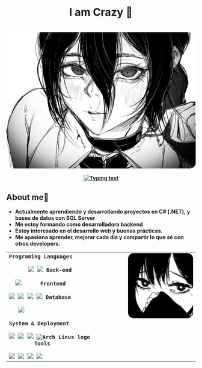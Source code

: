 <h1 align="center"><b>I am Crazy 🤍</h1>

<br/>

<div align="center">
  <img src="https://raw.githubusercontent.com/0CrazyLove/0CrazyLove/main/assets/phot1.webp" alt="Crazy banner" width="600" style="border-radius:15px;">
</div>


<p align="center">
  <a href="https://github.com/DenverCoder1/readme-typing-svg"><img src="https://readme-typing-svg.herokuapp.com?font=Time+New+Roman&color=%23e7e7e7&size=25&center=true&vCenter=true&width=600&height=100&lines=Persisto,+aunque+cueste&hearts;++;Adoro+crear+desde+cero;Resolver+me+da+paz;Adoro+aprender+cosas+nuevas..🖤" 
         alt="Typing text">
  </a>
</p>

<h2>About me🖤</h2>

- Actualmente aprendiendo y desarrollando proyectos en C# (.NET), y bases de datos con SQL Server
- Me estoy formando como desarrolladora backend
- Estoy interesado en el desarrollo web y buenas prácticas.
- Me apasiona aprender, mejorar cada día y compartir lo que sé con otros developers.

<table>
<tr>
<td valign="top">

<kbd>
  <kbd>Programing Languages</kbd>
  <br>
  <br>
  &nbsp;&nbsp;&nbsp;&nbsp;&nbsp;&nbsp;<img width="30px" src="https://cdn.jsdelivr.net/gh/devicons/devicon/icons/csharp/csharp-plain.svg" /> 
  <img width="30px" src="https://cdn.jsdelivr.net/gh/devicons/devicon/icons/java/java-plain.svg" /> 
</kbd>
<kbd>
  <kbd>Back-end</kbd>
  <br>
  <br>
   &nbsp;&nbsp;<img width="36px" src="https://cdn.jsdelivr.net/gh/devicons/devicon/icons/dotnetcore/dotnetcore-original.svg" />
</kbd>
<kbd>
   &nbsp;&nbsp;&nbsp;&nbsp;&nbsp;<kbd>Frontend</kbd>
  <br>
  <br>
  <img width="30px" src="https://cdn.jsdelivr.net/gh/devicons/devicon/icons/html5/html5-original.svg" /> 
  <img width="30px" src="https://cdn.jsdelivr.net/gh/devicons/devicon/icons/css3/css3-plain.svg" />  
  <img width="30px" src="https://cdn.jsdelivr.net/gh/devicons/devicon/icons/javascript/javascript-original.svg" />
  <img width="30px" src="https://skillicons.dev/icons?i=ts" />
</kbd>
<kbd>
  <kbd>Database</kbd>
  <br>
  <br>
  &nbsp;&nbsp;&nbsp;<img width="30px" src="https://cdn.jsdelivr.net/gh/devicons/devicon/icons/microsoftsqlserver/microsoftsqlserver-plain.svg" />
</kbd>
<br>
<br>
<kbd>
  <kbd>System & Deployment</kbd>
  <br>
  <br>
  <img width="30px" src="https://skillicons.dev/icons?i=linux" />
  <img width="30px" src="https://cdn.jsdelivr.net/gh/devicons/devicon/icons/git/git-plain.svg" />
  <img width="30px" src="https://cdn.jsdelivr.net/gh/devicons/devicon/icons/docker/docker-original.svg" />
  <img width="30px" src="https://svgrepo.com/show/341619/arch-linux.svg" alt="Arch Linux logo" />
</kbd>
<kbd>
  &nbsp;&nbsp;&nbsp;&nbsp;&nbsp;&nbsp;&nbsp;&nbsp;<kbd>Tools</kbd>
  <br>
  <br>
  <img width="30px" src="https://cdn.jsdelivr.net/gh/devicons/devicon/icons/vscode/vscode-original.svg" />
  <img width="30px" src="https://cdn.jsdelivr.net/gh/devicons/devicon/icons/visualstudio/visualstudio-plain.svg" />
  <img width="30px" src="https://cdn.jsdelivr.net/gh/devicons/devicon/icons/github/github-original.svg" />  
  <img width="30px" src="https://uxwing.com/wp-content/themes/uxwing/download/brands-and-social-media/postman-icon.svg" /> 
</kbd>

</td>
<td valign="top">

<img src="https://raw.githubusercontent.com/0CrazyLove/0CrazyLove/main/assets/phot2.webp" alt="Crazy banner" width="200" style="border-radius:15px;">

</td>
</tr>
</table>